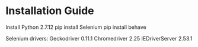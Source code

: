 # Installation Guide

Install Python 2.7.12
pip install Selenium
pip install behave

Selenium drivers:
Geckodriver 0.11.1
Chromedriver 2.25
IEDriverServer 2.53.1
